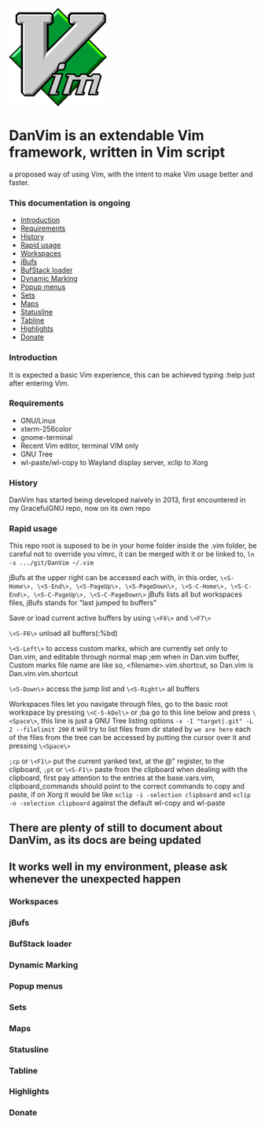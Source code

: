 
<img src="images/vim.logo.png" alt="Vim logo" height="200" /> 

# DanVim is an extendable Vim framework, written in Vim script
a proposed way of using Vim, with the intent to make Vim usage better and faster.

### This documentation is ongoing


- [Introduction](#introduction)
- [Requirements](#requirements)
- [History](#history)
- [Rapid usage](#rapid-usage)
- [Workspaces](#workspaces)
- [jBufs](#jbufs)
- [BufStack loader](#bufstack-loader)
- [Dynamic Marking](#dynamic-marking)
- [Popup menus](#popup-menus)
- [Sets](#sets)
- [Maps](#maps)
- [Statusline](#statusline)
- [Tabline](#tabline)
- [Highlights](#highlights)
- [Donate](#donate)


### Introduction

It is expected a basic Vim experience, this can be achieved typing :help just after entering Vim.

### Requirements


- GNU/Linux
- xterm-256color
- gnome-terminal
- Recent Vim editor, terminal VIM only
- GNU Tree
- wl-paste/wl-copy to Wayland display server, xclip to Xorg


### History

DanVim has started being developed naively in 2013, first encountered in my GracefulGNU repo,
now on its own repo

### Rapid usage

This repo root is suposed to be in your home folder inside the .vim folder,
be careful not to override you vimrc, it can be merged with it or be linked to,
`ln -s .../git/DanVim ~/.vim`

jBufs at the upper right can be accessed each with, in this order,
`\<S-Home\>, \<S-End\>, \<S-PageUp\>, \<S-PageDown\>, \<S-C-Home\>, \<S-C-End\>, \<S-C-PageUp\>, \<S-C-PageDown\>`
jBufs lists all but workspaces files, jBufs stands for "last jumped to buffers"

Save or load current active buffers by using `\<F6\>` and `\<F7\>`

`\<S-F6\>` unload all buffers(:%bd)

`\<S-Left\>` to access custom marks, which are currently set only to Dan.vim, and editable through normal map ;em when in Dan.vim buffer,
Custom marks file name are like so, \<filename\>.vim.shortcut, so Dan.vim is Dan.vim.vim.shortcut

`\<S-Down\>` access the jump list and `\<S-Right\>` all buffers

Workspaces files let you navigate through files,
go to the basic root workspace by pressing `\<C-S-kDel\>` or ;ba
go to this line below and press `\<Space\>`, this line is just a GNU Tree listing options
`-x -I "target|.git" -L 2 --filelimit 200`
it will try to list files from dir stated by `we are here`
each of the files from the tree can be accessed by putting the cursor over it and pressing `\<Space\>`

`;cp` or `\<F1\>` put the current yanked text, at the @" register, to the clipboard,
`;pt` or `\<S-F1\>` paste from the clipboard
when dealing with the clipboard, first pay attention to the entries at the base.vars.vim,
clipboard_commands should point to the correct commands to copy and paste, if on Xorg it would be like 
`xclip -i -selection clipboard` and `xclip -o -selection clipboard` against the default wl-copy and wl-paste

## There are plenty of still to document about DanVim, as its docs are being updated
## It works well in my environment, please ask whenever the unexpected happen

### Workspaces
### jBufs
### BufStack loader
### Dynamic Marking
### Popup menus
### Sets
### Maps
### Statusline
### Tabline
### Highlights
### Donate



